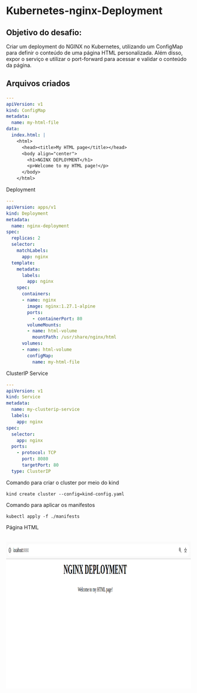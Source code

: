 # Kubernetes-nginx-Deployment

## Objetivo do desafio:
Criar um deployment do NGINX no Kubernetes, utilizando um ConfigMap para definir o conteúdo de uma página HTML personalizada. Além disso, expor o serviço e utilizar o port-forward para acessar e validar o conteúdo da página.

## Arquivos criados

```yaml
---
apiVersion: v1
kind: ConfigMap
metadata:
  name: my-html-file
data:
  index.html: |
    <html>
      <head><title>My HTML page</title></head>
      <body align="center">
        <h1>NGINX DEPLOYMENT</h1>
        <p>Welcome to my HTML page!</p>
      </body>
    </html>
```

Deployment
```yaml
---
apiVersion: apps/v1
kind: Deployment
metadata:
  name: nginx-deployment
spec:
  replicas: 2
  selector:
    matchLabels:
      app: nginx
  template:
    metadata:
      labels:
        app: nginx
    spec:
      containers:
      - name: nginx
        image: nginx:1.27.1-alpine
        ports:
          - containerPort: 80
        volumeMounts:
        - name: html-volume
          mountPath: /usr/share/nginx/html
      volumes:
      - name: html-volume
        configMap:
          name: my-html-file
```

ClusterIP Service
```yaml
---
apiVersion: v1
kind: Service
metadata:
  name: my-clusterip-service
  labels:
    app: nginx
spec:
  selector:
    app: nginx
  ports:
    - protocol: TCP
      port: 8080
      targetPort: 80
  type: ClusterIP
```
Comando para criar o cluster por meio do kind
```
kind create cluster --config=kind-config.yaml
```

Comando para aplicar os manifestos
```
kubectl apply -f ./manifests
```
Página HTML

<div style="text-align: center"><br>
    <img align="center" alt="html-screen" height="400px" width="850px" src="https://github.com/CarlosDaniel3/kubernetes-nginx-deployment/blob/main/assets/html-screen.png">
</div>
